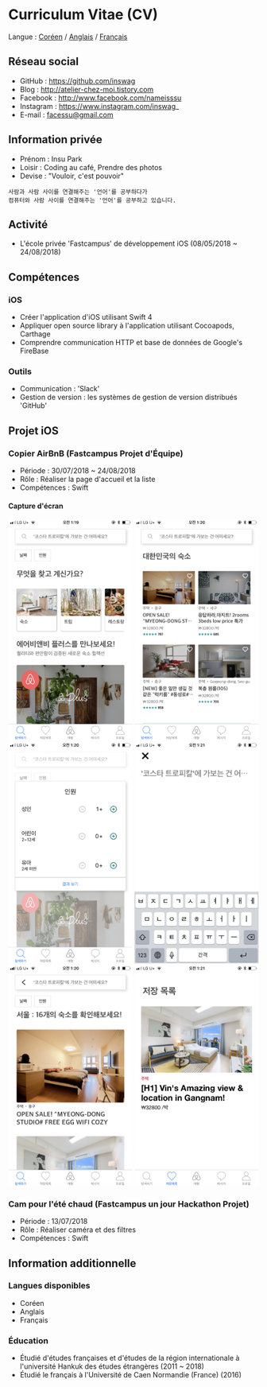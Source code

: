 # Curriculum Vitae (CV)
Langue : [Coréen](https://github.com/inswag/resume/blob/master/README_KR.md) / 
      [Anglais](https://github.com/inswag/resume/blob/master/README_EN.md) / 
      [Français](https://github.com/inswag/resume/blob/master/README_FR.md) 

## Réseau social

- GitHub : https://github.com/inswag
- Blog : http://atelier-chez-moi.tistory.com
- Facebook : http://www.facebook.com/nameisssu
- Instagram : https://www.instagram.com/inswag_
- E-mail : facessu@gmail.com

## Information privée
- Prénom : Insu Park
- Loisir : Coding au café, Prendre des photos
- Devise : "Vouloir, c'est pouvoir"
  
```
사람과 사람 사이를 연결해주는 '언어'를 공부하다가
컴퓨터와 사람 사이를 연결해주는 '언어'를 공부하고 있습니다.
```
  
## Activité
- L'école privée 'Fastcampus' de développement iOS  (08/05/2018 ~ 24/08/2018)
  
## Compétences
### iOS
- Créer l'application d'iOS utilisant Swift 4
- Appliquer open source library à l'application utilisant Cocoapods, Carthage
- Comprendre communication HTTP et base de données de Google's FireBase
  
### Outils
- Communication : 'Slack'
- Gestion de version : les systèmes de gestion de version distribués 'GitHub'
  
## Projet iOS
### Copier AirBnB (Fastcampus Projet d'Équipe)
- Période : 30/07/2018 ~ 24/08/2018
- Rôle : Réaliser la page d'accueil et la liste
- Compétences : Swift

#### Capture d'écran
<div>
<img width="250" src="https://github.com/inswag/resume/blob/master/images/AirBnB_Main.PNG">
<img width="250" src="https://github.com/inswag/resume/blob/master/images/AirBnB_HouseList.PNG">
<img width="250" src="https://github.com/inswag/resume/blob/master/images/AirBnB_countingPeople.PNG">  
<img width="250" src="https://github.com/inswag/resume/blob/master/images/AirBnB_Search.PNG">
<img width="250" src="https://github.com/inswag/resume/blob/master/images/AirBnB_SeoulHouse.PNG">
<img width="250" src="https://github.com/inswag/resume/blob/master/images/AirBnB_SaveList.PNG">
</div>

### Cam pour l'été chaud (Fastcampus un jour Hackathon Projet)
- Période : 13/07/2018
- Rôle : Réaliser caméra et des filtres
- Compétences : Swift


## Information additionnelle
### Langues disponibles
- Coréen
- Anglais
- Français

### Éducation
- Étudié d'études françaises et d'études de la région internationale à l'université Hankuk des études étrangères (2011 ~ 2018)
- Étudié le français à l'Université de Caen Normandie (France) (2016)
